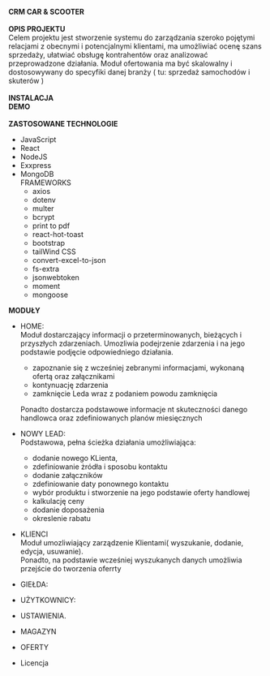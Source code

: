 <b>CRM CAR & SCOOTER</b>
<br /><br />
<b>OPIS PROJEKTU</b>
<br />Celem projektu jest stworzenie systemu do zarządzania szeroko pojętymi relacjami z obecnymi i potencjalnymi klientami,  ma umożliwiać ocenę szans sprzedaży, ułatwiać obsługę kontrahentów oraz  analizować przeprowadzone działania.  Moduł ofertowania ma być skalowalny i dostosowywany do specyfiki danej branży ( tu: sprzedaż samochodów i skuterów ) 
<br /><br />
<b>INSTALACJA</b><br />
<b>DEMO</b><br /><br /> 
<b>ZASTOSOWANE TECHNOLOGIE</b>
- JavaScript
- React
- NodeJS
- Exxpress
- MongoDB<br/>
  FRAMEWORKS
  - axios
  - dotenv
  - multer
  - bcrypt
  - print to pdf
  - react-hot-toast
  - bootstrap
  - tailWind CSS
  - convert-excel-to-json
  - fs-extra
  - jsonwebtoken
  - moment
  - mongoose

<b>MODUŁY</b>
- HOME:
 <br> Moduł dostarczający informacji o przeterminowanych, bieżących i przyszłych zdarzeniach. Umozliwia podejrzenie zdarzenia i na jego podstawie podjęcie odpowiedniego działania.
  - zapoznanie się z wcześniej zebranymi informacjami, wykonaną ofertą oraz załącznikami
  - kontynuację zdarzenia
  - zamknięcie Leda wraz z podaniem powodu zamknięcia

  Ponadto dostarcza podstawowe informacje nt skuteczności danego handlowca oraz zdefiniowanych planów miesięcznych
- NOWY LEAD:<br />
  Podstawowa, pełna ścieżka działania umożliwiająca: 
  - dodanie nowego KLienta,
  - zdefiniowanie żródła i sposobu kontaktu
  - dodanie załączników
  - zdefiniowanie daty ponownego kontaktu
  - wybór produktu i stworzenie na jego podstawie oferty handlowej
  - kalkulację ceny
  - dodanie doposażenia
  - okreslenie rabatu
    
- KLIENCI<br />
  Moduł umozliwiający zarządzenie Klientami( wyszukanie, dodanie, edycja, usuwanie).<br />
  Ponadto, na podstawie wcześniej wyszukanych danych umożliwia przejście do tworzenia oferrty
 
- GIEŁDA:
- UŻYTKOWNICY:
- USTAWIENIA.
- MAGAZYN
- OFERTY

- Licencja
